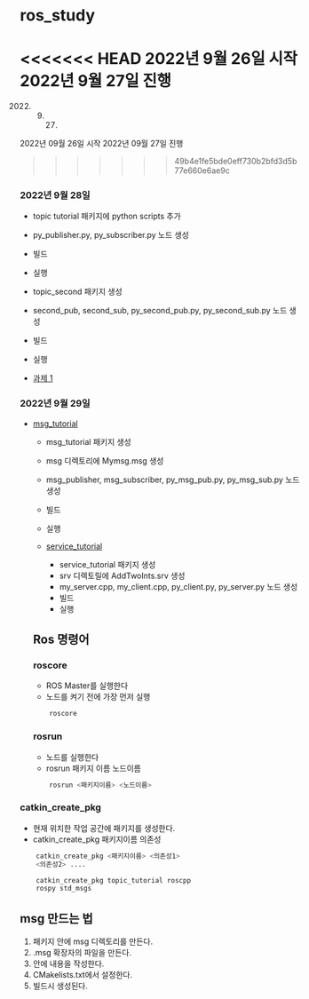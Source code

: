 # ros_study

<<<<<<< HEAD
2022년 9월 26일 시작
2022년 9월 27일 진행
=======
2022. 9. 27.
2022년 09월 26일 시작
2022년 09월 27일 진행
>>>>>>> 49b4e1fe5bde0eff730b2bfd3d5b77e660e6ae9c

### 2022년 9월 28일 
 - topic tutorial 패키지에 python scripts 추가
  - py_publisher.py, py_subscriber.py 노드 생성
  - 빌드
  - 실행

  - topic_second 패키지 생성
  - second_pub, second_sub, py_second_pub.py, py_second_sub.py 노드 생성
  - 빌드
  - 실행

  - [과제 1](./topic_test)

### 2022년 9월 29일
- [msg_tutorial](./msg_tutorial)
  - msg_tutorial 패키지 생성
  - msg 디렉토리에 Mymsg.msg 생성
  - msg_publisher, msg_subscriber, py_msg_pub.py, py_msg_sub.py 노드 생성
  - 빌드
  - 실행


  - [service_tutorial](./service_tutorial/)
      - service_tutorial 패키지 생성
      - srv 디렉토릴에 AddTwoInts.srv 생성
      - my_server.cpp, my_client.cpp, py_client.py, py_server.py 노드 생성
      - 빌드
      - 실행

      
  ## Ros 명령어
  ### roscore  
    - ROS Master를 실행한다
    - 노드를 켜기 전에 가장 먼저 실행
    ```bash
        roscore
    ```

  ### rosrun
    - 노드를 실행한다
    - rosrun 패키지 이름 노드이름
    ```bash
        rosrun <패키지이름> <노드이름>

  
### catkin_create_pkg
  - 현재 위치한 작업 공간에 패키지를 생성한다.
  - catkin_create_pkg 패키지이름 의존성
  ```bash
      catkin_create_pkg <패키지이름> <의존성1>
      <의존성2> ....
  ```
  ```bash
      catkin_create_pkg topic_tutorial roscpp
      rospy std_msgs
  ```

## msg 만드는 법
1. 패키지 안에 msg 디렉토리를 만든다.
2. .msg 확장자의 파일을 만든다.
3. 안에 내용을 작성한다.
4. CMakelists.txt에서 설정한다.
5. 빌드시 생성된다.
